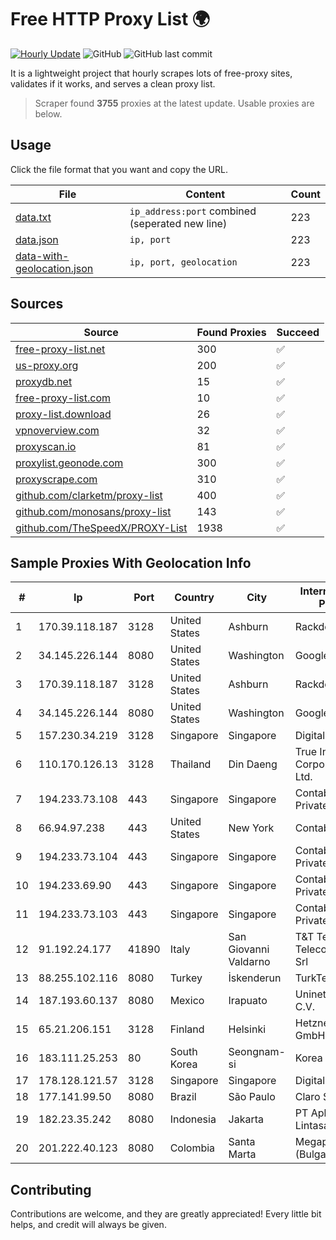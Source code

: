
# Free HTTP Proxy List 🌍

[![Hourly Update](https://github.com/mertguvencli/http-proxy-list/actions/workflows/main.yml/badge.svg?branch=main)](https://github.com/mertguvencli/http-proxy-list/actions/workflows/main.yml)
![GitHub](https://img.shields.io/github/license/mertguvencli/http-proxy-list)
![GitHub last commit](https://img.shields.io/github/last-commit/mertguvencli/http-proxy-list)

It is a lightweight project that hourly scrapes lots of free-proxy sites, validates if it works, and serves a clean proxy list.


> Scraper found **3755** proxies at the latest update. Usable proxies are below.

## Usage

Click the file format that you want and copy the URL.


|File|Content|Count|
|----|-------|-----|
|[data.txt](https://raw.githubusercontent.com/mertguvencli/http-proxy-list/main/proxy-list/data.txt)|`ip_address:port` combined (seperated new line)|223|
|[data.json](https://raw.githubusercontent.com/mertguvencli/http-proxy-list/main/proxy-list/data.json)|`ip, port`|223|
|[data-with-geolocation.json](https://raw.githubusercontent.com/mertguvencli/http-proxy-list/main/proxy-list/data-with-geolocation.json)|`ip, port, geolocation`|223|

## Sources

|Source|Found Proxies|Succeed|
|------|-------------|-------|
|[free-proxy-list.net](https://free-proxy-list.net)|300|✅|
|[us-proxy.org](https://www.us-proxy.org)|200|✅|
|[proxydb.net](http://proxydb.net)|15|✅|
|[free-proxy-list.com](https://free-proxy-list.com/?page=&port=&type%5B%5D=http&type%5B%5D=https&up_time=0&search=Search)|10|✅|
|[proxy-list.download](https://www.proxy-list.download/HTTP)|26|✅|
|[vpnoverview.com](https://vpnoverview.com/privacy/anonymous-browsing/free-proxy-servers)|32|✅|
|[proxyscan.io](https://www.proxyscan.io)|81|✅|
|[proxylist.geonode.com](https://proxylist.geonode.com/api/proxy-list?limit=300&page=1&sort_by=lastChecked&sort_type=desc&protocols=http,https)|300|✅|
|[proxyscrape.com](https://api.proxyscrape.com/v2/?request=displayproxies&protocol=http&timeout=10000&country=all&ssl=all&anonymity=all)|310|✅|
|[github.com/clarketm/proxy-list](https://raw.githubusercontent.com/clarketm/proxy-list/master/proxy-list-raw.txt)|400|✅|
|[github.com/monosans/proxy-list](https://raw.githubusercontent.com/monosans/proxy-list/main/proxies/http.txt)|143|✅|
|[github.com/TheSpeedX/PROXY-List](https://raw.githubusercontent.com/TheSpeedX/PROXY-List/master/http.txt)|1938|✅|


## Sample Proxies With Geolocation Info

|#|Ip|Port|Country|City|Internet Service Provider|
|-|--|----|-------|----|-------------------------|
|1|170.39.118.187|3128|United States|Ashburn|Rackdog, LLC|
|2|34.145.226.144|8080|United States|Washington|Google LLC|
|3|170.39.118.187|3128|United States|Ashburn|Rackdog, LLC|
|4|34.145.226.144|8080|United States|Washington|Google LLC|
|5|157.230.34.219|3128|Singapore|Singapore|DigitalOcean, LLC|
|6|110.170.126.13|3128|Thailand|Din Daeng|True Internet Corporation CO. Ltd.|
|7|194.233.73.108|443|Singapore|Singapore|Contabo Asia Private Limited|
|8|66.94.97.238|443|United States|New York|Contabo Inc.|
|9|194.233.73.104|443|Singapore|Singapore|Contabo Asia Private Limited|
|10|194.233.69.90|443|Singapore|Singapore|Contabo Asia Private Limited|
|11|194.233.73.103|443|Singapore|Singapore|Contabo Asia Private Limited|
|12|91.192.24.177|41890|Italy|San Giovanni Valdarno|T&T Tecnologie e Telecomunicazioni Srl|
|13|88.255.102.116|8080|Turkey|İskenderun|TurkTelekom|
|14|187.193.60.137|8080|Mexico|Irapuato|Uninet S.A. de C.V.|
|15|65.21.206.151|3128|Finland|Helsinki|Hetzner Online GmbH|
|16|183.111.25.253|80|South Korea|Seongnam-si|Korea Telecom|
|17|178.128.121.57|3128|Singapore|Singapore|DigitalOcean, LLC|
|18|177.141.99.50|8080|Brazil|São Paulo|Claro S.A.|
|19|182.23.35.242|8080|Indonesia|Jakarta|PT Aplikanusa Lintasarta|
|20|201.222.40.123|8080|Colombia|Santa Marta|Megaport (Bulgaria) EAD|



## Contributing

Contributions are welcome, and they are greatly appreciated! Every
little bit helps, and credit will always be given.

